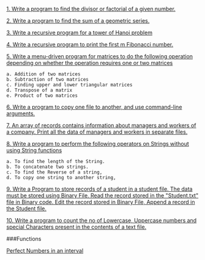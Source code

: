 [1. Write a program to find the divisor or factorial of a given number.](https://github.com/ishaanbedi/ipu-c-programs-first-year/blob/main/1.c)

[2. Write a program to find the sum of a geometric series.](https://github.com/ishaanbedi/ipu-c-programs-first-year/blob/main/2.c)

[3. Write a recursive program for a tower of Hanoi problem](https://github.com/ishaanbedi/ipu-c-programs-first-year/blob/main/3.c)

[4. Write a recursive program to print the first m Fibonacci number.](https://github.com/ishaanbedi/ipu-c-programs-first-year/blob/main/4.c)

[5. Write a menu-driven program for matrices to do the following operation depending on whether the operation requires one or two matrices](https://github.com/ishaanbedi/ipu-c-programs-first-year/blob/main/5.c)

    a. Addition of two matrices
    b. Subtraction of two matrices
    c. Finding upper and lower triangular matrices
    d. Transpose of a matrix
    e. Product of two matrices
[6. Write a program to copy one file to another, and use command-line arguments.](https://github.com/ishaanbedi/ipu-c-programs-first-year/blob/main/6.c)

[7. An array of records contains information about managers and workers of a company. Print all the data of managers and workers in separate files.](https://github.com/ishaanbedi/ipu-c-programs-first-year/blob/main/7.c)

[8. Write a program to perform the following operators on Strings without using String functions](https://github.com/ishaanbedi/ipu-c-programs-first-year/tree/main/8)

    a. To find the length of the String.
    b. To concatenate two strings.
    c. To find the Reverse of a string,
    d. To copy one string to another string,

[9. Write a Program to store records of a student in a student file. The data must be stored using Binary File. Read the record stored in the "Student.txt" file in Binary code. Edit the record stored in Binary File, Append a record in the Student file.](https://github.com/ishaanbedi/ipu-c-programs-first-year/blob/main/9.c)

[10. Write a program to count the no of Lowercase, Uppercase numbers and special Characters present in the contents of a text file.](https://github.com/ishaanbedi/ipu-c-programs-first-year/blob/main/10.c)


###Functions

[Perfect Numbers in an interval](https://github.com/ishaanbedi/ipu-c-programs-first-year)
